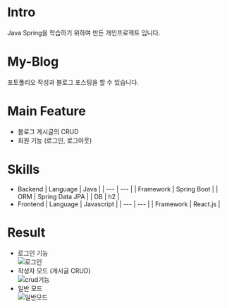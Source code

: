 # Intro
Java Spring을 학습하기 위하여 만든 개인프로젝트 입니다.

# My-Blog
포토폴리오 작성과 블로그 포스팅을 할 수 있습니다.

# Main Feature
- 블로그 게시글의 CRUD
- 회원 기능 (로그인, 로그아웃)

# Skills
- Backend
  | Language  | Java |
  | --- | --- |
  | Framework  | Spring Boot |
  | ORM  | Spring Data JPA |
  | DB  | h2 |
- Frontend
  | Language | Javascript |
  | --- | --- |
  | Framework | React.js |
    
# Result
 * 로그인 기능  
 ![로그인](https://github.com/soddong/my-blog/assets/64201367/5eb8e09f-5ada-461b-91d0-ac0e99920b2b)
 * 작성자 모드 (게시글 CRUD)  
 ![crud기능](https://github.com/soddong/my-blog/assets/64201367/1266247a-d4d1-4861-9911-1b9619763f92)
 * 일반 모드  
 ![일반모드](https://github.com/soddong/my-blog/assets/64201367/c245ffca-782b-4757-bd24-161d6c1daca2)

